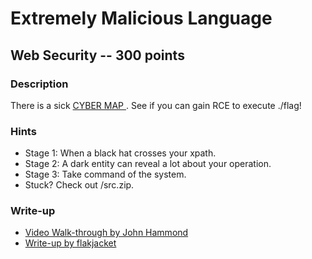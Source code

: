 # Extremely Malicious Language

## Web Security -- 300 points

### Description

There is a sick [ CYBER MAP ](http://challenge.acictf.com/problem/54863/). See if you can gain RCE to execute ./flag!

### Hints

* Stage 1: When a black hat crosses your xpath.
* Stage 2: A dark entity can reveal a lot about your operation.
* Stage 3: Take command of the system.
* Stuck? Check out /src.zip.


### Write-up

- [Video Walk-through by John Hammond](https://www.youtube.com/watch?v=kiGoOuuXWFI)
- [Write-up by flakjacket](https://github.com/flakjacket95/cyberstakes_2020/tree/master/web/extremely_malicious_language)
